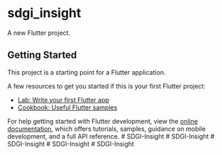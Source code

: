 # sdgi_insight

A new Flutter project.

## Getting Started

This project is a starting point for a Flutter application.

A few resources to get you started if this is your first Flutter project:

- [Lab: Write your first Flutter app](https://docs.flutter.dev/get-started/codelab)
- [Cookbook: Useful Flutter samples](https://docs.flutter.dev/cookbook)

For help getting started with Flutter development, view the
[online documentation](https://docs.flutter.dev/), which offers tutorials,
samples, guidance on mobile development, and a full API reference.
#   S D G I - I n s i g h t  
 #   S D G I - I n s i g h t  
 #   S D G I - I n s i g h t  
 #   S D G I - I n s i g h t  
 #   S D G I - I n s i g h t  
 